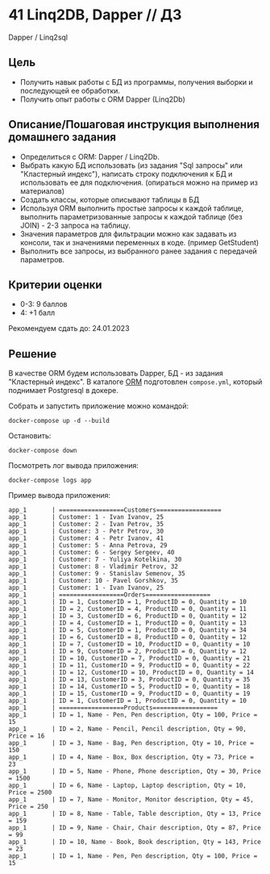 # 41 Linq2DB, Dapper  // ДЗ

Dapper / Linq2sql

## Цель
* Получить навык работы с БД из программы, получения выборки и последующей ее обработки.
* Получить опыт работы с ORM Dapper (Linq2Db)

## Описание/Пошаговая инструкция выполнения домашнего задания
* Определиться с ORM: Dapper / Linq2Db.
* Выбрать какую БД использовать (из задания "Sql запросы" или "Кластерный индекс"), написать строку подключения к БД и использовать ее для подключения. (опираться можно на пример из материалов)
* Создать классы, которые описывают таблицы в БД
* Используя ORM выполнить простые запросы к каждой таблице, выполнить параметризованные запросы к каждой таблице (без JOIN) - 2-3 запроса на таблицу.
* Значения параметров для фильтрации можно как задавать из консоли, так и значениями переменных в коде. (пример GetStudent)
* Выполнить все запросы, из выбранного ранее задания с передачей параметров.

## Критерии оценки
* 0-3: 9 баллов
* 4: +1 балл

Рекомендуем сдать до: 24.01.2023

## Решение
В качестве ORM будем использовать Dapper, БД - из задания "Кластерный индекс". В каталоге [ORM](ORM) подготовлен `compose.yml`, который поднимает Postgresql в докере.

Собрать и запустить приложение можно командой:
```shell
docker-compose up -d --build
```
Остановить:
```shell
docker-compose down
```
Посмотреть лог вывода приложения:
```shell
docker-compose logs app
```

Пример вывода приложения:
```
app_1       | ==================Customers==================
app_1       | Customer: 1 - Ivan Ivanov, 25
app_1       | Customer: 2 - Ivan Petrov, 35
app_1       | Customer: 3 - Petr Petrov, 30
app_1       | Customer: 4 - Petr Ivanov, 41
app_1       | Customer: 5 - Anna Petrova, 29
app_1       | Customer: 6 - Sergey Sergeev, 40
app_1       | Customer: 7 - Yuliya Kotelkina, 30
app_1       | Customer: 8 - Vladimir Petrov, 32
app_1       | Customer: 9 - Stanislav Semenov, 35
app_1       | Customer: 10 - Pavel Gorshkov, 35
app_1       | Customer: 1 - Ivan Ivanov, 25
app_1       | ==================Orders==================
app_1       | ID = 1, CustomerID = 1, ProductID = 0, Quantity = 10
app_1       | ID = 2, CustomerID = 4, ProductID = 0, Quantity = 11
app_1       | ID = 3, CustomerID = 6, ProductID = 0, Quantity = 12
app_1       | ID = 4, CustomerID = 1, ProductID = 0, Quantity = 13
app_1       | ID = 5, CustomerID = 1, ProductID = 0, Quantity = 34
app_1       | ID = 6, CustomerID = 8, ProductID = 0, Quantity = 12
app_1       | ID = 7, CustomerID = 10, ProductID = 0, Quantity = 10
app_1       | ID = 9, CustomerID = 2, ProductID = 0, Quantity = 12
app_1       | ID = 10, CustomerID = 7, ProductID = 0, Quantity = 21
app_1       | ID = 11, CustomerID = 9, ProductID = 0, Quantity = 22
app_1       | ID = 12, CustomerID = 10, ProductID = 0, Quantity = 14
app_1       | ID = 13, CustomerID = 3, ProductID = 0, Quantity = 35
app_1       | ID = 14, CustomerID = 5, ProductID = 0, Quantity = 18
app_1       | ID = 15, CustomerID = 9, ProductID = 0, Quantity = 19
app_1       | ID = 1, CustomerID = 1, ProductID = 0, Quantity = 10
app_1       | ==================Products==================
app_1       | ID = 1, Name - Pen, Pen description, Qty = 100, Price = 15
app_1       | ID = 2, Name - Pencil, Pencil description, Qty = 90, Price = 16
app_1       | ID = 3, Name - Bag, Pen description, Qty = 10, Price = 150
app_1       | ID = 4, Name - Box, Box description, Qty = 73, Price = 23
app_1       | ID = 5, Name - Phone, Phone description, Qty = 30, Price = 1500
app_1       | ID = 6, Name - Laptop, Laptop description, Qty = 10, Price = 2500
app_1       | ID = 7, Name - Monitor, Monitor description, Qty = 45, Price = 250
app_1       | ID = 8, Name - Table, Table description, Qty = 13, Price = 159
app_1       | ID = 9, Name - Chair, Chair description, Qty = 87, Price = 99
app_1       | ID = 10, Name - Book, Book description, Qty = 143, Price = 23
app_1       | ID = 1, Name - Pen, Pen description, Qty = 100, Price = 15
```